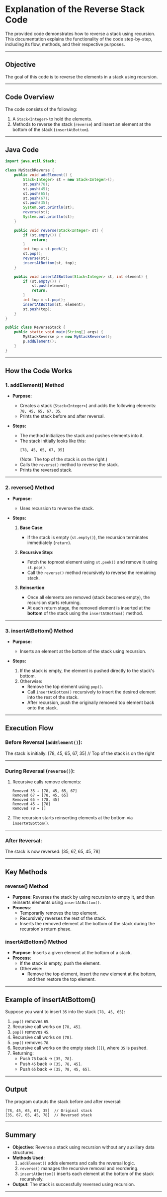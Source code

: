 # Explanation of the Reverse Stack Code

The provided code demonstrates how to reverse a stack using recursion. This documentation explains the functionality of the code step-by-step, including its flow, methods, and their respective purposes.

---

## **Objective**
The goal of this code is to reverse the elements in a stack using recursion.

---

## **Code Overview**
The code consists of the following:
1. A `Stack<Integer>` to hold the elements.
2. Methods to reverse the stack (`reverse`) and insert an element at the bottom of the stack (`insertAtBottom`).

---

## **Java Code**

```java
import java.util.Stack;

class MyStackReverse {
    public void addElement() {
        Stack<Integer> st = new Stack<Integer>();
        st.push(78);
        st.push(45);
        st.push(65);
        st.push(67);
        st.push(35);
        System.out.println(st);
        reverse(st);
        System.out.println(st);
    }

    public void reverse(Stack<Integer> st) {
        if (st.empty()) {
            return;
        }
        int top = st.peek();
        st.pop();
        reverse(st);
        insertAtBottom(st, top);
    }

    public void insertAtBottom(Stack<Integer> st, int element) {
        if (st.empty()) {
            st.push(element);
            return;
        }
        int top = st.pop();
        insertAtBottom(st, element);
        st.push(top);
    }
}

public class ReverseStack {
    public static void main(String[] args) {
        MyStackReverse p = new MyStackReverse();
        p.addElement();
    }
}
```

---

## **How the Code Works**

### **1. addElement() Method**
- **Purpose:**
    - Creates a stack (`Stack<Integer>`) and adds the following elements: `78, 45, 65, 67, 35`.
    - Prints the stack before and after reversal.

- **Steps:**
    - The method initializes the stack and pushes elements into it.
    - The stack initially looks like this:
      ```
      [78, 45, 65, 67, 35]
      ```
      (Note: The top of the stack is on the right.)
    - Calls the `reverse()` method to reverse the stack.
    - Prints the reversed stack.

---

### **2. reverse() Method**
- **Purpose:**
    - Uses recursion to reverse the stack.

- **Steps:**
    1. **Base Case**:
        - If the stack is empty (`st.empty()`), the recursion terminates immediately (`return`).

    2. **Recursive Step**:
        - Fetch the topmost element using `st.peek()` and remove it using `st.pop()`.
        - Call the `reverse()` method recursively to reverse the remaining stack.

    3. **Reinsertion**:
        - Once all elements are removed (stack becomes empty), the recursion starts returning.
        - At each return stage, the removed element is inserted at the **bottom** of the stack using the `insertAtBottom()` method.

---

### **3. insertAtBottom() Method**
- **Purpose:**
    - Inserts an element at the bottom of the stack using recursion.

- **Steps:**
    1. If the stack is empty, the element is pushed directly to the stack's bottom.
    2. Otherwise:
        - Remove the top element using `pop()`.
        - Call `insertAtBottom()` recursively to insert the desired element into the rest of the stack.
        - After recursion, push the originally removed top element back onto the stack.

---

## **Execution Flow**

### Before Reversal (`addElement()`):
The stack is initially:
[78, 45, 65, 67, 35]
// Top of the stack is on the right


---

### During Reversal (`reverse()`):
1. Recursive calls remove elements:
   ```
   Removed 35 → [78, 45, 65, 67]
   Removed 67 → [78, 45, 65]
   Removed 65 → [78, 45]
   Removed 45 → [78]
   Removed 78 → []
   ```
2. The recursion starts reinserting elements at the bottom via `insertAtBottom()`.

---

### After Reversal:
The stack is now reversed:
[35, 67, 65, 45, 78]


---

## **Key Methods**

### reverse() Method
- **Purpose**: Reverses the stack by using recursion to empty it, and then reinserts elements using `insertAtBottom()`.
- **Process**:
    - Temporarily removes the top element.
    - Recursively reverses the rest of the stack.
    - Inserts the removed element at the bottom of the stack during the recursion's return phase.

### insertAtBottom() Method
- **Purpose**: Inserts a given element at the bottom of a stack.
- **Process**:
    - If the stack is empty, push the element.
    - Otherwise:
        - Remove the top element, insert the new element at the bottom, and then restore the top element.

---

## **Example of insertAtBottom()**
Suppose you want to insert `35` into the stack `[78, 45, 65]`:
1. `pop()` removes `65`.
2. Recursive call works on `[78, 45]`.
3. `pop()` removes `45`.
4. Recursive call works on `[78]`.
5. `pop()` removes `78`.
6. Recursive call works on the empty stack (`[]`), where `35` is pushed.
7. Returning:
    - Push `78` back → `[35, 78]`.
    - Push `45` back → `[35, 78, 45]`.
    - Push `65` back → `[35, 78, 45, 65]`.

---

## **Output**
The program outputs the stack before and after reversal:
```plaintext
[78, 45, 65, 67, 35]  // Original stack
[35, 67, 65, 45, 78]  // Reversed stack
```

---

## **Summary**
- **Objective**: Reverse a stack using recursion without any auxiliary data structures.
- **Methods Used**:
    1. `addElement()` adds elements and calls the reversal logic.
    2. `reverse()` manages the recursive removal and reordering.
    3. `insertAtBottom()` inserts each element at the bottom of the stack recursively.
- **Output**:
  The stack is successfully reversed using recursion.

---